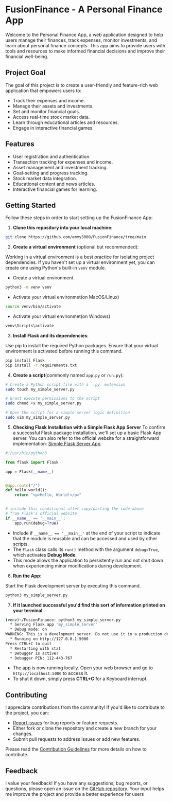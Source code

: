 # FusionFinance - A Personal Finance App

Welcome to the Personal Finance App, a web application designed to help users manage their finances,
track expenses, monitor investments, and learn about personal finance concepts. This app aims to 
provide users with tools and resources to make informed financial decisions and improve their
financial well-being.

## Project Goal
The goal of this project is to create a user-friendly and feature-rich web application that
empowers users to:

- Track their expenses and income.
- Manage their assets and investments.
- Set and monitor financial goals.
- Access real-time stock market data.
- Learn through educational articles and resources.
- Engage in interactive financial games.

## Features
- User registration and authentication.
- Transaction tracking for expenses and income.
- Asset management and investment tracking.
- Goal-setting and progress tracking.
- Stock market data integration.
- Educational content and news articles.
- Interactive financial games for learning.


## Getting Started
Follow these steps in order to start setting up the FusionFinance App:

1. **Clone this repository into your local machine**:

```bash
git clone https://github.com/emmy3000/FusionFinance/tree/main
```



2. **Create a virtual environment** (optional but recommended):

Working in a virtual environment is a best practice for isolating project dependencies.
If you haven't set up a virtual environment yet, you can create one using Python's built-in `venv` module.

- Create a virtual environment
```bash
python3 -m venv venv
```

- Activate your virtual environmet(on MacOS/Linux)
```bash
source venv/bin/activate
```

- Activate your virtual environmet(on Windows)
```bash
venv\Scripts\activate
```



3. **Install Flask and its dependencies**:

Use pip to install the required Python packages. Ensure that your virtual environment is activated before running this command.
```bash
pip install Flask
pip install -r requirements.txt
```



4. **Create a script**(commonly named `app.py` or `run.py`):

```bash
# Create a Python script file with a `.py` extension
sudo touch my_simple_server.py

# Grant execute permissions to the script
sudo chmod +x my_simple_server.py

# Open the script for a simple server logic definition
sudo vim my_simple_server.py
```



5. **Checking Flask Installation with a Simple Flask App Server**
 To confirm a successful Flask package installation, we'll set up a basic Flask App server. You can also refer to 
   the official website for a straightforward implementation: [Simple Flask Server App](https://flask.palletsprojects.com/en/2.3.x/quickstart/).

```python
#!/usr/bin/python3

from flask import Flask

app = Flask(__name__)


@app.route("/")
def hello_world():
    return "<p>Hello, World!</p>"


# include this conditional after copy/pasting the code above
# from Flask's official website
if __name__ == '__main__':
    app.run(debug=True)

```
- Include if `__name__ == '__main__'` at the end of your script to indicate that the module is reusable and can be 
accessed and used by other scripts.
- The `Flask` class calls its `run()` method with the argument `debug=True`, which activates **Debug Mode**. 
- This mode allows the application to persistently run and not shut down when experiencing minor modifications during 
   development.



6. **Run the App**:

Start the Flask development server by executing this command.
```bash
python3 my_simple_server.py
```



7. **If it launched successful you'd find this sort of information printed on your terminal**
```bash
(venv)~/FusionFinance: python3 my_simple_server.py
  * Serving Flask app 'my_simple_server'
  * Debug mode: on
WARNING: This is a development server. Do not use it in a production deployment. Use a production WSGI server instead.
  * Running on http://127.0.0.1:5000
Press CTRL+C to quit
  * Restarting with stat
  * Debugger is active!
  * Debugger PIN: 112-443-767

```
- The app is now running locally. Open your web browser and go to `http://localhost:5000` to access it.
- To shut it down, simply press **CTRL+C** for a Keyboard interrupt.


## Contributing

I appreciate contributions from the community! If you'd like to contribute to the project, you can:

- [Report issues](https://github.com/emmy3000/FusionFinance/issues) for bug reports or feature requests.
- Either fork or clone the repository and create a new branch for your changes.
- Submit pull requests to address issues or add new features.

Please read the [Contribution Guidelines](CONTRIBUTING.md) for more details on how to contribute.



## Feedback

I value your feedback! If you have any suggestions, bug reports, or questions, please open an issue
on the [GitHub repository](https://github.com/emmy3000). Your input helps me improve the project and provide a better
experience for users

